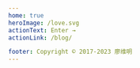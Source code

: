 ```yaml
---
home: true
heroImage: /love.svg
actionText: Enter →
actionLink: /blog/

footer: Copyright © 2017-2023 廖维明 
---
```

